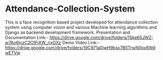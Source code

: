 # Attendance-Collection-System
This is a face recognition based project developed for attendance collection system using computer vision and various Machine learning algorithms and Django as backend development framework.
Presentation and Documentation Link:- https://drive.google.com/drive/folders/1Ske65JWZ-w7Ao6inzC2CfFjXW_rjxGXz
Demo Video Link:- https://drive.google.com/drive/folders/19C971a0iwH9bsx7B5TrwN0px6WdwETVw
